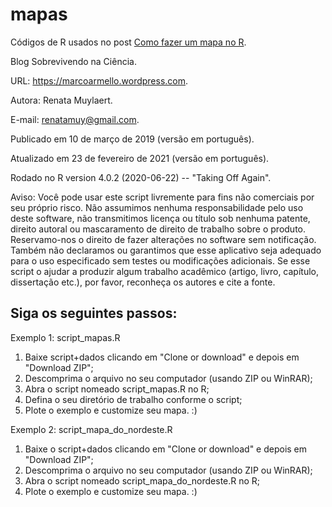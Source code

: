 # mapas

Códigos de R usados no post [Como fazer um mapa no R](https://marcoarmello.wordpress.com/2019/03/12/mapa/).

Blog Sobrevivendo na Ciência.

URL: https://marcoarmello.wordpress.com.

Autora: Renata Muylaert.

E-mail: renatamuy@gmail.com.

Publicado em 10 de março de 2019 (versão em português).

Atualizado em 23 de fevereiro de 2021 (versão em português).

Rodado no R version 4.0.2 (2020-06-22) -- "Taking Off Again".

Aviso: Você pode usar este script livremente para fins não comerciais por seu próprio risco. Não assumimos nenhuma responsabilidade pelo uso deste software, não transmitimos licença ou título sob nenhuma patente, direito autoral ou mascaramento de direito de trabalho sobre o produto. Reservamo-nos o direito de fazer alterações no software sem notificação. Também não declaramos ou garantimos que esse aplicativo seja adequado para o uso especificado sem testes ou modificações adicionais. Se esse script o ajudar a produzir algum trabalho acadêmico (artigo, livro, capítulo, dissertação etc.), por favor, reconheça os autores e cite a fonte.

## Siga os seguintes passos:

Exemplo 1: script_mapas.R

1. Baixe script+dados clicando em "Clone or download" e depois em "Download ZIP";
2. Descomprima o arquivo no seu computador (usando ZIP ou WinRAR);
3. Abra o script nomeado script_mapas.R no R;
4. Defina o seu diretório de trabalho conforme o script;
5. Plote o exemplo e customize seu mapa. :)

Exemplo 2: script_mapa_do_nordeste.R

1. Baixe o script+dados clicando em "Clone or download" e depois em "Download ZIP";
2. Descomprima o arquivo no seu computador (usando ZIP ou WinRAR);
3. Abra o script nomeado script_mapa_do_nordeste.R no R;
4. Plote o exemplo e customize seu mapa. :)
